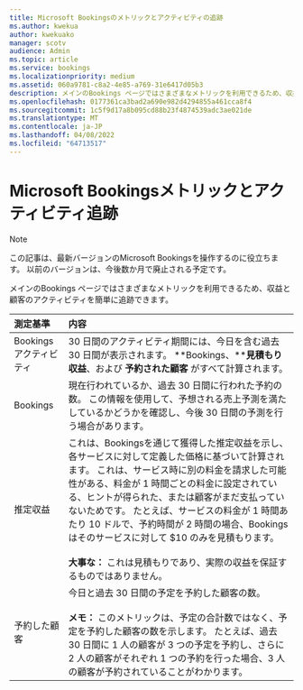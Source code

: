 ```yaml
---
title: Microsoft Bookingsのメトリックとアクティビティの追跡
ms.author: kwekua
author: kwekuako
manager: scotv
audience: Admin
ms.topic: article
ms.service: bookings
ms.localizationpriority: medium
ms.assetid: 060a9781-c8a2-4e85-a769-31e6417d05b3
description: メインのBookings ページではさまざまなメトリックを利用できるため、収益と顧客のアクティビティを簡単に追跡できます。
ms.openlocfilehash: 0177361ca3bad2a690e982d4294855a461cca8f4
ms.sourcegitcommit: 1c5f9d17a8b095cd88b23f4874539adc3ae021de
ms.translationtype: MT
ms.contentlocale: ja-JP
ms.lasthandoff: 04/08/2022
ms.locfileid: "64713517"
---
```

# <a name="microsoft-bookings-metrics-and-activity-tracking"></a>Microsoft Bookingsメトリックとアクティビティ追跡

> [!NOTE]
> この記事は、最新バージョンのMicrosoft Bookingsを操作するのに役立ちます。 以前のバージョンは、今後数か月で廃止される予定です。

メインのBookings ページではさまざまなメトリックを利用できるため、収益と顧客のアクティビティを簡単に追跡できます。

| 測定基準 | 内容 |
|:---|:---|
| Bookingsアクティビティ | 30 日間のアクティビティ期間には、今日を含む過去 30 日間が表示されます。 **Bookings、****見積もり収益**、および **予約された顧客** がすべて計算されます。 |
| Bookings | 現在行われているか、過去 30 日間に行われた予約の数。 この情報を使用して、予想される売上予測を満たしているかどうかを確認し、今後 30 日間の予測を行う場合があります。 |
| 推定収益 | これは、Bookingsを通じて獲得した推定収益を示し、各サービスに対して定義した価格に基づいて計算されます。 これは、サービス時に別の料金を請求した可能性がある、料金が 1 時間ごとの料金に設定されている、ヒントが得られた、または顧客がまだ支払っていないためです。 たとえば、サービスの料金が 1 時間あたり 10 ドルで、予約時間が 2 時間の場合、Bookingsはそのサービスに対して $10 のみを見積もります。<br/><br/>**大事な：** これは見積もりであり、実際の収益を保証するものではありません。 |
| 予約した顧客 | 今日と過去 30 日間の予定を予約した顧客の数。<br/><br/>**メモ：** このメトリックは、予定の合計数ではなく、予定を予約した顧客の数を示します。 たとえば、過去 30 日間に 1 人の顧客が 3 つの予定を予約し、さらに 2 人の顧客がそれぞれ 1 つの予約を行った場合、3 人の顧客が予約されていることがわかります。 |

